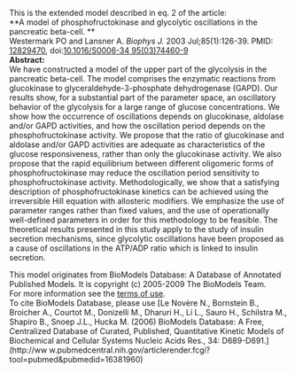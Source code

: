 

This is the extended model described in eq. 2 of the article:  
**A model of phosphofructokinase and glycolytic oscillations in the pancreatic beta-cell. **   
Westermark PO and Lansner A. _Biophys J._ 2003 Jul;85(1):126-39. PMID:
[12829470](http://www.ncbi.nlm.nih.gov/pubmed/12829470), doi:[10.1016/S0006-34
95(03)74460-9](http://dx.doi.org/10.1016/S0006-3495\(03\)74460-9)  
**Abstract:**   
We have constructed a model of the upper part of the glycolysis in the
pancreatic beta-cell. The model comprises the enzymatic reactions from
glucokinase to glyceraldehyde-3-phosphate dehydrogenase (GAPD). Our results
show, for a substantial part of the parameter space, an oscillatory behavior
of the glycolysis for a large range of glucose concentrations. We show how the
occurrence of oscillations depends on glucokinase, aldolase and/or GAPD
activities, and how the oscillation period depends on the phosphofructokinase
activity. We propose that the ratio of glucokinase and aldolase and/or GAPD
activities are adequate as characteristics of the glucose responsiveness,
rather than only the glucokinase activity. We also propose that the rapid
equilibrium between different oligomeric forms of phosphofructokinase may
reduce the oscillation period sensitivity to phosphofructokinase activity.
Methodologically, we show that a satisfying description of phosphofructokinase
kinetics can be achieved using the irreversible Hill equation with allosteric
modifiers. We emphasize the use of parameter ranges rather than fixed values,
and the use of operationally well-defined parameters in order for this
methodology to be feasible. The theoretical results presented in this study
apply to the study of insulin secretion mechanisms, since glycolytic
oscillations have been proposed as a cause of oscillations in the ATP/ADP
ratio which is linked to insulin secretion.

This model originates from BioModels Database: A Database of Annotated
Published Models. It is copyright (c) 2005-2009 The BioModels Team.  
For more information see the [terms of
use](http://www.ebi.ac.uk/biomodels/legal.html).  
To cite BioModels Database, please use [Le Novère N., Bornstein B., Broicher
A., Courtot M., Donizelli M., Dharuri H., Li L., Sauro H., Schilstra M.,
Shapiro B., Snoep J.L., Hucka M. (2006) BioModels Database: A Free,
Centralized Database of Curated, Published, Quantitative Kinetic Models of
Biochemical and Cellular Systems Nucleic Acids Res., 34: D689-D691.](http://ww
w.pubmedcentral.nih.gov/articlerender.fcgi?tool=pubmed&pubmedid=16381960)

